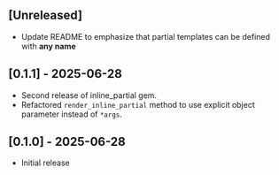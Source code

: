 ## [Unreleased]

- Update README to emphasize that partial templates can be defined with **any name**

## [0.1.1] - 2025-06-28

- Second release of inline_partial gem.
- Refactored `render_inline_partial` method to use explicit object parameter instead of `*args`.

## [0.1.0] - 2025-06-28

- Initial release
